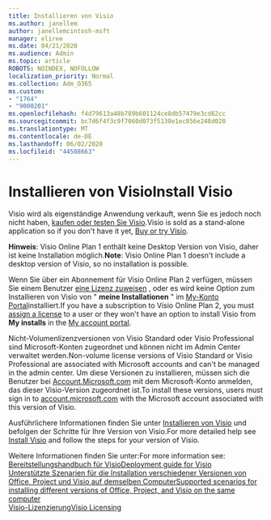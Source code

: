 ```yaml
---
title: Installieren von Visio
ms.author: janellem
author: janellemcintosh-msft
manager: eliree
ms.date: 04/21/2020
ms.audience: Admin
ms.topic: article
ROBOTS: NOINDEX, NOFOLLOW
localization_priority: Normal
ms.collection: Adm_O365
ms.custom:
- "1764"
- "9000201"
ms.openlocfilehash: f4d79613a48b789b601124ce8db57479e3cd62cc
ms.sourcegitcommit: bc7d6f4f3c9f7060d073f5130e1ec856e248d020
ms.translationtype: MT
ms.contentlocale: de-DE
ms.lasthandoff: 06/02/2020
ms.locfileid: "44508663"
---
```

# <a name="install-visio"></a><span data-ttu-id="f1019-102">Installieren von Visio</span><span class="sxs-lookup"><span data-stu-id="f1019-102">Install Visio</span></span>

<span data-ttu-id="f1019-103">Visio wird als eigenständige Anwendung verkauft, wenn Sie es jedoch noch nicht haben, [kaufen oder testen Sie Visio](https://products.office.com/visio).</span><span class="sxs-lookup"><span data-stu-id="f1019-103">Visio is sold as a stand-alone application so if you don't have it yet, [Buy or try Visio](https://products.office.com/visio).</span></span> 

<span data-ttu-id="f1019-104">**Hinweis**: Visio Online Plan 1 enthält keine Desktop Version von Visio, daher ist keine Installation möglich.</span><span class="sxs-lookup"><span data-stu-id="f1019-104">**Note**: Visio Online Plan 1 doesn't include a desktop version of Visio, so no installation is possible.</span></span>

<span data-ttu-id="f1019-105">Wenn Sie über ein Abonnement für Visio Online Plan 2 verfügen, müssen Sie einem Benutzer [eine Lizenz zuweisen](https://docs.microsoft.com/microsoft-365/admin/add-users/add-users) , oder es wird keine Option zum Installieren von Visio von " **meine Installationen** " im [My-Konto Portal](https://portal.office.com/account#installs)installiert.</span><span class="sxs-lookup"><span data-stu-id="f1019-105">If you have a subscription to Visio Online Plan 2, you must [assign a license](https://docs.microsoft.com/microsoft-365/admin/add-users/add-users) to a user or they won't have an option to install Visio from **My installs** in the [My account portal](https://portal.office.com/account#installs).</span></span> 

<span data-ttu-id="f1019-106">Nicht-Volumenlizenzversionen von Visio Standard oder Visio Professional sind Microsoft-Konten zugeordnet und können nicht im Admin Center verwaltet werden.</span><span class="sxs-lookup"><span data-stu-id="f1019-106">Non-volume license versions of Visio Standard or Visio Professional are associated with Microsoft accounts and can't be managed in the admin center.</span></span> <span data-ttu-id="f1019-107">Um diese Versionen zu installieren, müssen sich die Benutzer bei [Account.Microsoft.com](https://account.microsoft.com) mit dem Microsoft-Konto anmelden, das dieser Visio-Version zugeordnet ist.</span><span class="sxs-lookup"><span data-stu-id="f1019-107">To install these versions, users must sign in to [account.microsoft.com](https://account.microsoft.com) with the Microsoft account associated with this version of Visio.</span></span>

<span data-ttu-id="f1019-108">Ausführlichere Informationen finden Sie unter [Installieren von Visio](https://support.office.com/article/f98f21e3-aa02-4827-9167-ddab5b025710?wt.mc_id=OfficeAdm_ClientDIA_Alchemy1764) und befolgen der Schritte für Ihre Version von Visio.</span><span class="sxs-lookup"><span data-stu-id="f1019-108">For more detailed help see [Install Visio](https://support.office.com/article/f98f21e3-aa02-4827-9167-ddab5b025710?wt.mc_id=OfficeAdm_ClientDIA_Alchemy1764) and follow the steps for your version of Visio.</span></span>

<span data-ttu-id="f1019-109">Weitere Informationen finden Sie unter:</span><span class="sxs-lookup"><span data-stu-id="f1019-109">For more information see:</span></span><br>
[<span data-ttu-id="f1019-110">Bereitstellungshandbuch für Visio</span><span class="sxs-lookup"><span data-stu-id="f1019-110">Deployment guide for Visio</span></span>](https://docs.microsoft.com/deployoffice/deployment-guide-for-visio)<br>
[<span data-ttu-id="f1019-111">Unterstützte Szenarien für die Installation verschiedener Versionen von Office, Project und Visio auf demselben Computer</span><span class="sxs-lookup"><span data-stu-id="f1019-111">Supported scenarios for installing different versions of Office, Project, and Visio on the same computer</span></span>](https://docs.microsoft.com/deployoffice/install-different-office-visio-and-project-versions-on-the-same-computer)<br>
[<span data-ttu-id="f1019-112">Visio-Lizenzierung</span><span class="sxs-lookup"><span data-stu-id="f1019-112">Visio Licensing</span></span>](https://products.office.com/visio/microsoft-visio-volume-licensing-visio-for-multiple-users)